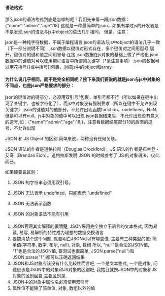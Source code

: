 #### 语法格式
那么json的语法格式到底是怎样的呢？我们先来看一段json数据：
{"name":"admin","age":18}
这就是一种最简单的json，如果有学过js的开发者是不是发现json的语法与js中object的语法几乎相同。
但是，注意：

json是一种纯字符数据，不属于编程语言
json的语法与js中object的语法几乎一致（下一部分说明不同）
json数据以键值对形式存在，多个键值对之间用逗号,隔开，键值对的键和值之间用冒号:连接
json数据在js对象的基础上做了严格化
json数据中的键值对可以使用编程语言中所谓的关键字（*见注意事项）
json的数据可以用花括号{}或中括号[]包裹，对应js中的object和array


#### 为什么说几乎相同，而不是完全相同呢？接下来我们要说的就是json与js中对象的不同点，也是json严格要求的部分：

json的键值对的键部分，必须用双引号"包裹，单引号都不行（所以如果在键中出现了关键字，也被字符化了），而js中对象没有强制要求（所以在键中不允许出现关键字）
json的键值对的值部分，不允许出现函数function，undefined，NaN，但是可以有null，js中对象的值中可以出现
json数据结束后，不允许出现没有意义的逗号,如：{"name":"admin","age":18,}，注意看数据结尾部分18的后面的逗号，不允许出现




JSON 和 JS Object 的区别
简单来说，两种没有任何关联。

JSON 语法的作者是道格拉斯（Douglas Crockford），JS 语法的作者是布兰登・艾奇（Brendan Eich）。道格拉斯发明 JSON 的时候参考了 JS 的对象语法，仅此而已。

如果硬要说区别：

1. JSON 的字符串必须用双引号。

2. JSON 无法表示 undefined，只能表示 "undefined"

3. JSON 无法表示函数

4. JSON 的对象语法不能有引用

#### 
1. JSON官网其实解释的很清楚, JSON采用完全独立于语言的文本格式, 因为易读, 易写, 易解析的特性成为理想的数据交换语言
2. 要搞清楚个这个问题, 就要明白JSON可以有哪些值, 主要有三种类型的值:
简单值(字符串, 数字, 布尔, null), 对象, 数组
所以, "null"是合法的JSON值, "1"也是合法的JSON值, 要测试也很简单, JSON.parse("null")和JSON.parse("1")都可以正确返回结果
3. JSON和JS对象应该没有什么比较性而言吧, 一个是文本格式, 一个是对象, 问题应该是JSON中的对象和JS对象的区别吧, 我姑且就按JSON中的对象和JS对象的区别回答
主要区别是,
1. JSON中的对象中属性名必须使用双引号
2. 属性值不能除了简单值, 对象, 数组以外的值

